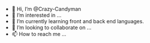 - 👋 Hi, I’m @Crazy-Candyman
- 👀 I’m interested in ...
- 🌱 I’m currently learning front and back end languages.
- 💞️ I’m looking to collaborate on ...
- 📫 How to reach me ...

<!---
Crazy-Candyman/Crazy-Candyman is a ✨ special ✨ repository because its `README.md` (this file) appears on your GitHub profile.
You can click the Preview link to take a look at your changes.
--->
